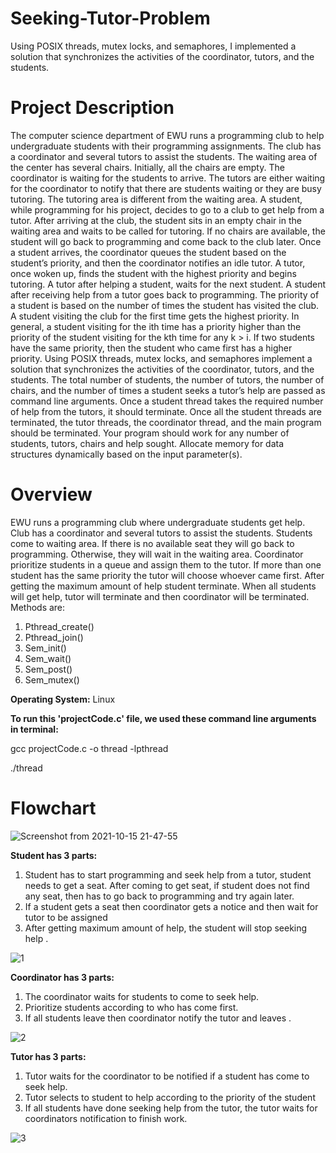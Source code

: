 # Seeking-Tutor-Problem
Using POSIX threads, mutex locks, and semaphores, I implemented a solution that synchronizes the activities of the coordinator, tutors, and the students.

# Project Description
The computer science department of EWU runs a programming club to help undergraduate students with their programming assignments. The club has a coordinator and several tutors to assist the students. The waiting area of the center has several chairs. Initially, all the chairs are empty. The coordinator is waiting for the students to arrive. The tutors are either waiting for the coordinator to notify that there are students waiting or they are busy tutoring. The tutoring area is different from the waiting area. A student, while programming for his project, decides to go to a club to get help from a tutor. After arriving at the club, the student sits in an empty chair in the waiting area and waits to be called for tutoring. If no chairs are available, the student will go back to programming and come back to the club later. Once a student arrives, the coordinator queues the student based on the student’s priority, and then the coordinator notifies an idle tutor. A tutor, once woken up, finds the student with the highest priority and begins tutoring. A tutor after helping a student, waits for the next student. A student after receiving help from a tutor goes back to programming. The priority of a student is based on the number of times the student has visited the club. A student visiting the club for the first time gets the highest priority. In general, a student visiting for the ith time has a priority higher than the priority of the student visiting for the kth time for any k > i. If two students have the same priority, then the student who came first has a higher priority.
Using POSIX threads, mutex locks, and semaphores implement a solution that synchronizes the activities of the coordinator, tutors, and the students. The total number of students, the number of tutors, the number of chairs, and the number of times a student seeks a tutor’s help are passed as command line arguments. Once a student thread takes the required number of help from the tutors, it should terminate. Once all the student threads are terminated, the tutor threads, the coordinator thread, and the main program should be terminated. Your program should work for any number of students, tutors, chairs and help sought. Allocate memory for data structures dynamically based on the input parameter(s).

# Overview
EWU runs a programming club where undergraduate students get help. Club has a coordinator and several tutors to assist the students. Students come to waiting area. If there is no available seat they will go back to programming. Otherwise, they will wait in the waiting area. Coordinator prioritize students in a queue and assign them to the tutor. If more than one student has the same priority the tutor will choose whoever came first. After getting the maximum amount of help student terminate. When all students will get help, tutor will terminate and then coordinator will be terminated. Methods are:
1. Pthread_create()
2. Pthread_join()
3. Sem_init()
4. Sem_wait()
5. Sem_post()
6. Sem_mutex()

**Operating System:** Linux

**To run this 'projectCode.c' file, we used these command line arguments in terminal:**

 gcc projectCode.c -o thread -lpthread

 ./thread

# Flowchart
![Screenshot from 2021-10-15 21-47-55](https://user-images.githubusercontent.com/43060004/137521011-59df24d9-bb8c-4b21-9095-858b1bf314c4.png)

**Student has 3 parts:**
1. Student has to start programming and seek help from a tutor, student needs to get a seat.  After coming to get seat, if student does not find any seat, then has to go back to programming and try again later.
2. If a student gets a seat then coordinator gets a notice and then wait for tutor to be assigned
3. After getting maximum amount of help, the student will stop seeking help .

![1](https://user-images.githubusercontent.com/43060004/137521003-b8fca3e5-eabd-495b-831e-5c4c84004efa.png)

**Coordinator has 3 parts:**
1. The coordinator waits for students to come to seek help.
2. Prioritize students according to who has come first.
3. If all students leave then coordinator notify the tutor and leaves .

![2](https://user-images.githubusercontent.com/43060004/137521007-8b387dc4-d5f2-4669-81ba-bdf77d14f11a.png)

**Tutor has 3 parts:**
1. Tutor waits for the coordinator to be notified if a student has come to seek help.
2. Tutor selects to student to help according to the priority of the student
3. If all students have done seeking help from the tutor, the tutor waits for coordinators notification to finish work.

![3](https://user-images.githubusercontent.com/43060004/137521009-21d51a19-0680-4555-aeb1-228fb91c0bdc.png)
